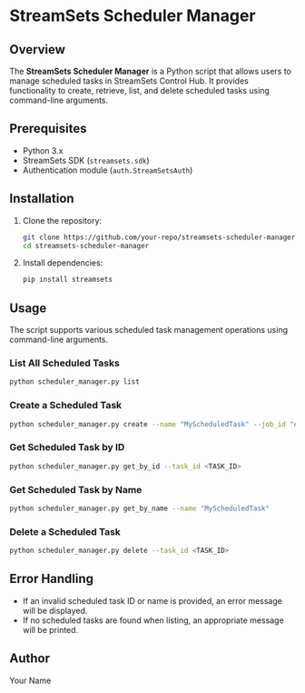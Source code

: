 # StreamSets Scheduler Manager

## Overview
The **StreamSets Scheduler Manager** is a Python script that allows users to manage scheduled tasks in StreamSets Control Hub. It provides functionality to create, retrieve, list, and delete scheduled tasks using command-line arguments.

## Prerequisites
- Python 3.x
- StreamSets SDK (`streamsets.sdk`)
- Authentication module (`auth.StreamSetsAuth`)

## Installation
1. Clone the repository:
   ```sh
   git clone https://github.com/your-repo/streamsets-scheduler-manager.git
   cd streamsets-scheduler-manager
   ```
2. Install dependencies:
   ```sh
   pip install streamsets
   ```

## Usage
The script supports various scheduled task management operations using command-line arguments.

### List All Scheduled Tasks
```sh
python scheduler_manager.py list
```

### Create a Scheduled Task
```sh
python scheduler_manager.py create --name "MyScheduledTask" --job_id "example-job-id" --schedule '{"cron": "0 0 * * *"}'
```

### Get Scheduled Task by ID
```sh
python scheduler_manager.py get_by_id --task_id <TASK_ID>
```

### Get Scheduled Task by Name
```sh
python scheduler_manager.py get_by_name --name "MyScheduledTask"
```

### Delete a Scheduled Task
```sh
python scheduler_manager.py delete --task_id <TASK_ID>
```

## Error Handling
- If an invalid scheduled task ID or name is provided, an error message will be displayed.
- If no scheduled tasks are found when listing, an appropriate message will be printed.



## Author
Your Name

